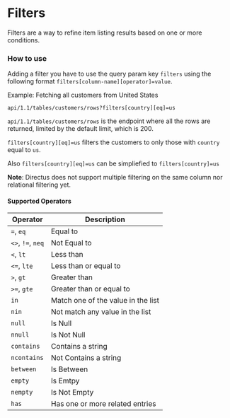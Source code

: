 # Filters

Filters are a way to refine item listing results based on one or more conditions.

### How to use

Adding a filter you have to use the query param key `filters` using the following format `filters[column-name][operator]=value`.


Example:
Fetching all customers from United States

`api/1.1/tables/customers/rows?filters[country][eq]=us`

`api/1.1/tables/customers/rows` is the endpoint where all the rows are returned, limited by the default limit, which is 200.

`filters[country][eq]=us` filters the customers to only those with `country` equal to `us`.

Also `filters[country][eq]=us` can be simpliefied to `filters[country]=us`

**Note**: Directus does not support multiple filtering on the same column nor relational filtering yet.

#### Supported Operators

Operator                | Description
----------------------- | ----------------------
`=`, `eq`               | Equal to
`<>`, `!=`, `neq`       | Not Equal to
`<`, `lt`               | Less than
`<=`, `lte`             | Less than or equal to
`>`, `gt`               | Greater than
`>=`, `gte`             | Greater than or equal to
`in`                    | Match one of the value in the list
`nin`                   | Not match any value in the list
`null`                  | Is Null
`nnull`                 | Is Not Null
`contains`              | Contains a string
`ncontains`             | Not Contains a string
`between`               | Is Between
`empty`                 | Is Emtpy
`nempty`                | Is Not Empty
`has`                   | Has one or more related entries
